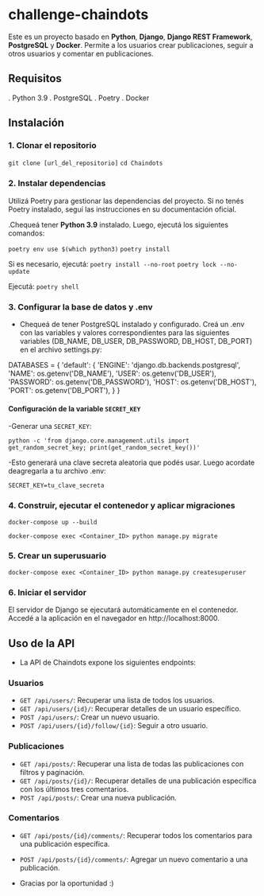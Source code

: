 # challenge-chaindots

Este es un proyecto basado en **Python**, **Django**, **Django REST Framework**, **PostgreSQL** y **Docker**.
Permite a los usuarios crear publicaciones, seguir a otros usuarios y comentar en publicaciones.

## Requisitos

. Python 3.9
. PostgreSQL
. Poetry
. Docker

## Instalación

### 1. Clonar el repositorio
```git clone [url_del_repositorio]```
```cd Chaindots```

### 2. Instalar dependencias

Utilizá Poetry para gestionar las dependencias del proyecto. Si no tenés Poetry instalado, seguí las instrucciones en su documentación oficial.

.Chequeá tener **Python 3.9** instalado. Luego, ejecutá los siguientes comandos:

```poetry env use $(which python3)```
```poetry install```

Si es necesario, ejecutá:
```poetry install --no-root```
```poetry lock --no-update```

Ejecutá:
```poetry shell```

### 3. Configurar la base de datos y .env

- Chequeá de tener PostgreSQL instalado y configurado. Creá un .env con las variables y valores correspondientes para las siguientes variables (DB_NAME, DB_USER, DB_PASSWORD, DB_HOST, DB_PORT) en el archivo settings.py:

DATABASES = {
    'default': {
        'ENGINE': 'django.db.backends.postgresql',
        'NAME': os.getenv('DB_NAME'),
        'USER': os.getenv('DB_USER'),
        'PASSWORD': os.getenv('DB_PASSWORD'),
        'HOST': os.getenv('DB_HOST'),
        'PORT': os.getenv('DB_PORT'),
    }
}
#### Configuración de la variable `SECRET_KEY`

-Generar una `SECRET_KEY`:

``` python -c 'from django.core.management.utils import get_random_secret_key; print(get_random_secret_key())' ```

-Esto generará una clave secreta aleatoria que podés usar. Luego acordate deagregarla a tu archivo .env:

```SECRET_KEY=tu_clave_secreta```


### 4. Construir, ejecutar el contenedor y aplicar migraciones

```docker-compose up --build```

```docker-compose exec <Container_ID> python manage.py migrate```

### 5. Crear un superusuario

```docker-compose exec <Container_ID> python manage.py createsuperuser```

### 6. Iniciar el servidor

El servidor de Django se ejecutará automáticamente en el contenedor. Accedé a la aplicación en el navegador en http://localhost:8000.

## Uso de la API

- La API de Chaindots expone los siguientes endpoints:

### Usuarios

- ```GET /api/users/```: Recuperar una lista de todos los usuarios.
- ```GET /api/users/{id}/```: Recuperar detalles de un usuario específico.
- ```POST /api/users/```: Crear un nuevo usuario.
- ```POST /api/users/{id}/follow/{id}```: Seguir a otro usuario.

### Publicaciones

- ```GET /api/posts/```: Recuperar una lista de todas las publicaciones con filtros y paginación.
- ```GET /api/posts/{id}/```: Recuperar detalles de una publicación específica con los últimos tres comentarios.
- ```POST /api/posts/```: Crear una nueva publicación.

### Comentarios

- ```GET /api/posts/{id}/comments/```: Recuperar todos los comentarios para una publicación específica.
- ```POST /api/posts/{id}/comments/```: Agregar un nuevo comentario a una publicación.


- Gracias por la oportunidad :)